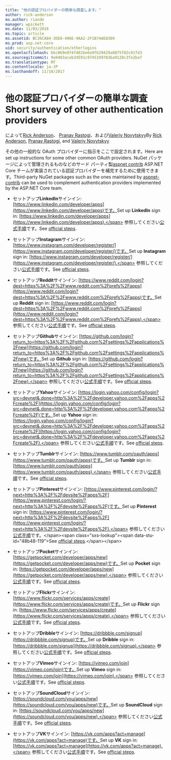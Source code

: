 ```yaml
---
title: "他の認証プロバイダーの簡単な調査します。"
author: rick-anderson
ms.author: riande
manager: wpickett
ms.date: 11/03/2016
ms.topic: article
ms.assetid: BC36CA84-3DE8-496E-9AA2-2F1B74AE8309
ms.prod: asp.net-core
uid: security/authentication/otherlogins
ms.openlocfilehash: bbc069e974fd826e6e9fb29429a0875f02c01fd3
ms.sourcegitcommit: 9a9483aceb34591c97451997036a9120c3fe2baf
ms.translationtype: MT
ms.contentlocale: ja-JP
ms.lasthandoff: 11/10/2017
---
```

# <a name="short-survey-of-other-authentication-providers"></a><span data-ttu-id="48b48-102">他の認証プロバイダーの簡単な調査</span><span class="sxs-lookup"><span data-stu-id="48b48-102">Short survey of other authentication providers</span></span>

<a name="security-authentication-other-logins"></a>

<span data-ttu-id="48b48-103">によって[Rick Anderson](https://twitter.com/RickAndMSFT)、 [Pranav Rastogi](https://github.com/rustd)、および[Valeriy Novytskyy](https://github.com/01binary)</span><span class="sxs-lookup"><span data-stu-id="48b48-103">By [Rick Anderson](https://twitter.com/RickAndMSFT), [Pranav Rastogi](https://github.com/rustd), and [Valeriy Novytskyy](https://github.com/01binary)</span></span>

<span data-ttu-id="48b48-104">その他の一般的な OAuth プロバイダーに指示をここで設定されます。</span><span class="sxs-lookup"><span data-stu-id="48b48-104">Here are set up instructions for some other common OAuth providers.</span></span> <span data-ttu-id="48b48-105">NuGet パッケージによって管理されるものなどのサード パーティ製[aspnet contrib](https://www.nuget.org/packages?q=owners%3Aaspnet-contrib+title%3AOAuth) ASP.NET Core チームが実装されている認証プロバイダーを補完するために使用できます。</span><span class="sxs-lookup"><span data-stu-id="48b48-105">Third-party NuGet packages such as the ones maintained by [aspnet-contrib](https://www.nuget.org/packages?q=owners%3Aaspnet-contrib+title%3AOAuth) can be used to complement authentication providers implemented by the ASP.NET Core team.</span></span>

* <span data-ttu-id="48b48-106">セットアップ**LinkedIn**サインイン: [https://www.linkedin.com/developer/apps](https://www.linkedin.com/developer/apps)です。</span><span class="sxs-lookup"><span data-stu-id="48b48-106">Set up **LinkedIn** sign in: [https://www.linkedin.com/developer/apps](https://www.linkedin.com/developer/apps).</span></span> <span data-ttu-id="48b48-107">参照してください[公式手順](https://developer.linkedin.com/docs/oauth2)です。</span><span class="sxs-lookup"><span data-stu-id="48b48-107">See [official steps](https://developer.linkedin.com/docs/oauth2).</span></span>

* <span data-ttu-id="48b48-108">セットアップ**Instagram**サインイン: [https://www.instagram.com/developer/register/](https://www.instagram.com/developer/register/)です。</span><span class="sxs-lookup"><span data-stu-id="48b48-108">Set up **Instagram** sign in: [https://www.instagram.com/developer/register/](https://www.instagram.com/developer/register/).</span></span> <span data-ttu-id="48b48-109">参照してください[公式手順](https://www.instagram.com/developer/authentication/)です。</span><span class="sxs-lookup"><span data-stu-id="48b48-109">See [official steps](https://www.instagram.com/developer/authentication/).</span></span>

* <span data-ttu-id="48b48-110">セットアップ**Reddit**サインイン: [https://www.reddit.com/login?dest=https%3A%2F%2Fwww.reddit.com%2Fprefs%2Fapps](https://www.reddit.com/login?dest=https%3A%2F%2Fwww.reddit.com%2Fprefs%2Fapps)です。</span><span class="sxs-lookup"><span data-stu-id="48b48-110">Set up **Reddit** sign in: [https://www.reddit.com/login?dest=https%3A%2F%2Fwww.reddit.com%2Fprefs%2Fapps](https://www.reddit.com/login?dest=https%3A%2F%2Fwww.reddit.com%2Fprefs%2Fapps).</span></span> <span data-ttu-id="48b48-111">参照してください[公式手順](https://github.com/reddit/reddit/wiki/OAuth2-Quick-Start-Example)です。</span><span class="sxs-lookup"><span data-stu-id="48b48-111">See [official steps](https://github.com/reddit/reddit/wiki/OAuth2-Quick-Start-Example).</span></span>

* <span data-ttu-id="48b48-112">セットアップ**Github**サインイン: [https://github.com/login?return_to=https%3A%2F%2Fgithub.com%2Fsettings%2Fapplications%2Fnew](https://github.com/login?return_to=https%3A%2F%2Fgithub.com%2Fsettings%2Fapplications%2Fnew)です。</span><span class="sxs-lookup"><span data-stu-id="48b48-112">Set up **Github** sign in: [https://github.com/login?return_to=https%3A%2F%2Fgithub.com%2Fsettings%2Fapplications%2Fnew](https://github.com/login?return_to=https%3A%2F%2Fgithub.com%2Fsettings%2Fapplications%2Fnew).</span></span> <span data-ttu-id="48b48-113">参照してください[公式手順](https://developer.github.com/v3/oauth/)です。</span><span class="sxs-lookup"><span data-stu-id="48b48-113">See [official steps](https://developer.github.com/v3/oauth/).</span></span>

* <span data-ttu-id="48b48-114">セットアップ**Yahoo**サインイン: [https://login.yahoo.com/config/login?src=devnet&.done=http%3A%2F%2Fdeveloper.yahoo.com%2Fapps%2Fcreate%2F](https://login.yahoo.com/config/login?src=devnet&.done=http%3A%2F%2Fdeveloper.yahoo.com%2Fapps%2Fcreate%2F)です。</span><span class="sxs-lookup"><span data-stu-id="48b48-114">Set up **Yahoo** sign in: [https://login.yahoo.com/config/login?src=devnet&.done=http%3A%2F%2Fdeveloper.yahoo.com%2Fapps%2Fcreate%2F](https://login.yahoo.com/config/login?src=devnet&.done=http%3A%2F%2Fdeveloper.yahoo.com%2Fapps%2Fcreate%2F).</span></span> <span data-ttu-id="48b48-115">参照してください[公式手順](https://developer.yahoo.com/bbauth/user.html)です。</span><span class="sxs-lookup"><span data-stu-id="48b48-115">See [official steps](https://developer.yahoo.com/bbauth/user.html).</span></span>

* <span data-ttu-id="48b48-116">セットアップ**Tumblr**サインイン: [https://www.tumblr.com/oauth/apps](https://www.tumblr.com/oauth/apps)です。</span><span class="sxs-lookup"><span data-stu-id="48b48-116">Set up **Tumblr** sign in: [https://www.tumblr.com/oauth/apps](https://www.tumblr.com/oauth/apps).</span></span> <span data-ttu-id="48b48-117">参照してください[公式手順](https://www.tumblr.com/docs/api/v2#auth)です。</span><span class="sxs-lookup"><span data-stu-id="48b48-117">See [official steps](https://www.tumblr.com/docs/api/v2#auth).</span></span>

* <span data-ttu-id="48b48-118">セットアップ**Pinterest**サインイン: [https://www.pinterest.com/login/?next=http%3A%2F%2Fdevsite%2Fapps%2F](https://www.pinterest.com/login/?next=http%3A%2F%2Fdevsite%2Fapps%2F)です。</span><span class="sxs-lookup"><span data-stu-id="48b48-118">Set up **Pinterest** sign in: [https://www.pinterest.com/login/?next=http%3A%2F%2Fdevsite%2Fapps%2F](https://www.pinterest.com/login/?next=http%3A%2F%2Fdevsite%2Fapps%2F).</span></span> <span data-ttu-id="48b48-119">参照してください[公式手順](https://developers.pinterest.com/docs/api/overview/?)です。</span><span class="sxs-lookup"><span data-stu-id="48b48-119">See [official steps](https://developers.pinterest.com/docs/api/overview/?).</span></span>

* <span data-ttu-id="48b48-120">セットアップ**Pocket**サインイン: [https://getpocket.com/developer/apps/new](https://getpocket.com/developer/apps/new)です。</span><span class="sxs-lookup"><span data-stu-id="48b48-120">Set up **Pocket** sign in: [https://getpocket.com/developer/apps/new](https://getpocket.com/developer/apps/new).</span></span> <span data-ttu-id="48b48-121">参照してください[公式手順](https://getpocket.com/developer/docs/authentication)です。</span><span class="sxs-lookup"><span data-stu-id="48b48-121">See [official steps](https://getpocket.com/developer/docs/authentication).</span></span>

* <span data-ttu-id="48b48-122">セットアップ**Flickr**サインイン: [https://www.flickr.com/services/apps/create](https://www.flickr.com/services/apps/create)です。</span><span class="sxs-lookup"><span data-stu-id="48b48-122">Set up **Flickr** sign in: [https://www.flickr.com/services/apps/create](https://www.flickr.com/services/apps/create).</span></span> <span data-ttu-id="48b48-123">参照してください[公式手順](https://www.flickr.com/services/api/auth.oauth.html)です。</span><span class="sxs-lookup"><span data-stu-id="48b48-123">See [official steps](https://www.flickr.com/services/api/auth.oauth.html).</span></span>

* <span data-ttu-id="48b48-124">セットアップ**Dribble**サインイン: [https://dribbble.com/signup](https://dribbble.com/signup)です。</span><span class="sxs-lookup"><span data-stu-id="48b48-124">Set up **Dribble** sign in: [https://dribbble.com/signup](https://dribbble.com/signup).</span></span> <span data-ttu-id="48b48-125">参照してください[公式手順](http://developer.dribbble.com/v1/oauth/)です。</span><span class="sxs-lookup"><span data-stu-id="48b48-125">See [official steps](http://developer.dribbble.com/v1/oauth/).</span></span>

* <span data-ttu-id="48b48-126">セットアップ**Vimeo**サインイン: [https://vimeo.com/join](https://vimeo.com/join)です。</span><span class="sxs-lookup"><span data-stu-id="48b48-126">Set up **Vimeo** sign in: [https://vimeo.com/join](https://vimeo.com/join).</span></span> <span data-ttu-id="48b48-127">参照してください[公式手順](https://developer.vimeo.com/api/authentication)です。</span><span class="sxs-lookup"><span data-stu-id="48b48-127">See [official steps](https://developer.vimeo.com/api/authentication).</span></span>

* <span data-ttu-id="48b48-128">セットアップ**SoundCloud**サインイン: [https://soundcloud.com/you/apps/new](https://soundcloud.com/you/apps/new)です。</span><span class="sxs-lookup"><span data-stu-id="48b48-128">Set up **SoundCloud** sign in: [https://soundcloud.com/you/apps/new](https://soundcloud.com/you/apps/new).</span></span> <span data-ttu-id="48b48-129">参照してください[公式手順](https://developers.soundcloud.com/blog/we-love-oauth-2)です。</span><span class="sxs-lookup"><span data-stu-id="48b48-129">See [official steps](https://developers.soundcloud.com/blog/we-love-oauth-2).</span></span>

* <span data-ttu-id="48b48-130">セットアップ**VK**サインイン: [https://vk.com/apps?act=manage](https://vk.com/apps?act=manage)です。</span><span class="sxs-lookup"><span data-stu-id="48b48-130">Set up **VK** sign in: [https://vk.com/apps?act=manage](https://vk.com/apps?act=manage).</span></span> <span data-ttu-id="48b48-131">参照してください[公式手順](https://vk.com/pages?oid=-17680044&p=Authorizing_Sites)です。</span><span class="sxs-lookup"><span data-stu-id="48b48-131">See [official steps](https://vk.com/pages?oid=-17680044&p=Authorizing_Sites).</span></span>
